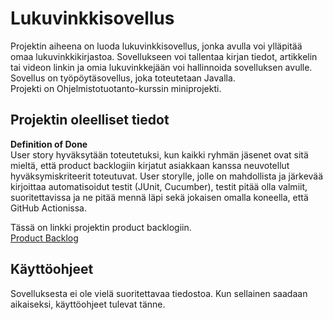# Lukuvinkkisovellus
Projektin aiheena on luoda lukuvinkkisovellus, jonka avulla voi ylläpitää omaa lukuvinkkikirjastoa. Sovellukseen voi tallentaa kirjan tiedot, artikkelin tai videon linkin ja omia lukuvinkkejään voi hallinnoida sovelluksen avulle. Sovellus on työpöytäsovellus, joka toteutetaan Javalla.  
Projekti on Ohjelmistotuotanto-kurssin miniprojekti.  
## Projektin oleelliset tiedot
**Definition of Done**  
User story hyväksytään toteutetuksi, kun kaikki ryhmän jäsenet ovat sitä mieltä, että product backlogiin kirjatut asiakkaan kanssa neuvotellut hyväksymiskriteerit toteutuvat. User storylle, jolle on mahdollista ja järkevää kirjoittaa automatisoidut testit (JUnit, Cucumber), testit pitää olla valmiit, suoritettavissa ja ne pitää mennä läpi sekä jokaisen omalla koneella, että GitHub Actionissa.  

Tässä on linkki projektin product backlogiin.  
[Product Backlog](https://docs.google.com/spreadsheets/d/1f-38FdB34sLDpAlHOOb8wHRx4k4TWji5HSkWHmvbnTc/)

## Käyttöohjeet
Sovelluksesta ei ole vielä suoritettavaa tiedostoa. Kun sellainen saadaan aikaiseksi, käyttöohjeet tulevat tänne.
